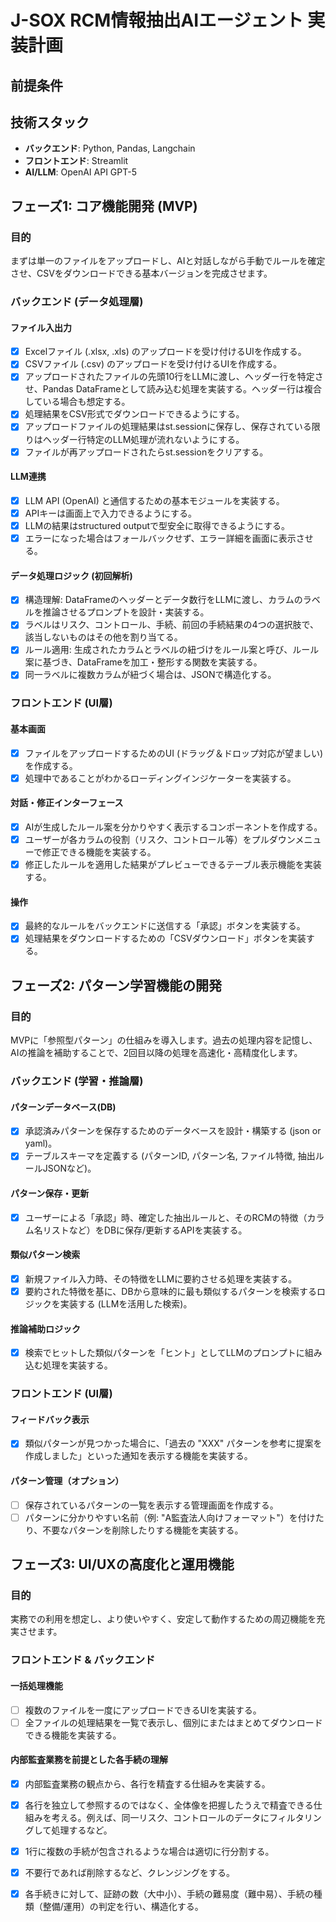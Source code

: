 # J-SOX RCM情報抽出AIエージェント 実装計画

## 前提条件

## 技術スタック

- **バックエンド**: Python, Pandas, Langchain
- **フロントエンド**: Streamlit
- **AI/LLM**: OpenAI API GPT-5

## フェーズ1: コア機能開発 (MVP)

### 目的
まずは単一のファイルをアップロードし、AIと対話しながら手動でルールを確定させ、CSVをダウンロードできる基本バージョンを完成させます。

### バックエンド (データ処理層)

#### ファイル入出力
- [x] Excelファイル (.xlsx, .xls) のアップロードを受け付けるUIを作成する。
- [x] CSVファイル (.csv) のアップロードを受け付けるUIを作成する。
- [x] アップロードされたファイルの先頭10行をLLMに渡し、ヘッダー行を特定させ、Pandas DataFrameとして読み込む処理を実装する。ヘッダー行は複合している場合も想定する。
- [x] 処理結果をCSV形式でダウンロードできるようにする。
- [x] アップロードファイルの処理結果はst.sessionに保存し、保存されている限りはヘッダー行特定のLLM処理が流れないようにする。
- [x] ファイルが再アップロードされたらst.sessionをクリアする。

#### LLM連携
- [x] LLM API (OpenAI) と通信するための基本モジュールを実装する。
- [x] APIキーは画面上で入力できるようにする。
- [x] LLMの結果はstructured outputで型安全に取得できるようにする。
- [x] エラーになった場合はフォールバックせず、エラー詳細を画面に表示させる。

#### データ処理ロジック (初回解析)
- [x] 構造理解: DataFrameのヘッダーとデータ数行をLLMに渡し、カラムのラベルを推論させるプロンプトを設計・実装する。
- [x] ラベルはリスク、コントロール、手続、前回の手続結果の4つの選択肢で、該当しないものはその他を割り当てる。
- [x] ルール適用: 生成されたカラムとラベルの紐づけをルール案と呼び、ルール案に基づき、DataFrameを加工・整形する関数を実装する。
- [x] 同一ラベルに複数カラムが紐づく場合は、JSONで構造化する。

### フロントエンド (UI層)

#### 基本画面
- [x] ファイルをアップロードするためのUI (ドラッグ＆ドロップ対応が望ましい) を作成する。
- [x] 処理中であることがわかるローディングインジケーターを実装する。

#### 対話・修正インターフェース
- [x] AIが生成したルール案を分かりやすく表示するコンポーネントを作成する。
- [x] ユーザーが各カラムの役割（リスク、コントロール等）をプルダウンメニューで修正できる機能を実装する。
- [x] 修正したルールを適用した結果がプレビューできるテーブル表示機能を実装する。

#### 操作
- [x] 最終的なルールをバックエンドに送信する「承認」ボタンを実装する。
- [x] 処理結果をダウンロードするための「CSVダウンロード」ボタンを実装する。

## フェーズ2: パターン学習機能の開発

### 目的
MVPに「参照型パターン」の仕組みを導入します。過去の処理内容を記憶し、AIの推論を補助することで、2回目以降の処理を高速化・高精度化します。

### バックエンド (学習・推論層)

#### パターンデータベース(DB)
- [x] 承認済みパターンを保存するためのデータベースを設計・構築する (json or yaml)。
- [x] テーブルスキーマを定義する (パターンID, パターン名, ファイル特徴, 抽出ルールJSONなど)。

#### パターン保存・更新
- [x] ユーザーによる「承認」時、確定した抽出ルールと、そのRCMの特徴（カラム名リストなど）をDBに保存/更新するAPIを実装する。

#### 類似パターン検索
- [x] 新規ファイル入力時、その特徴をLLMに要約させる処理を実装する。
- [x] 要約された特徴を基に、DBから意味的に最も類似するパターンを検索するロジックを実装する (LLMを活用した検索)。

#### 推論補助ロジック
- [x] 検索でヒットした類似パターンを「ヒント」としてLLMのプロンプトに組み込む処理を実装する。

### フロントエンド (UI層)

#### フィードバック表示
- [x] 類似パターンが見つかった場合に、「過去の "XXX" パターンを参考に提案を作成しました」といった通知を表示する機能を実装する。

#### パターン管理（オプション）
- [ ] 保存されているパターンの一覧を表示する管理画面を作成する。
- [ ] パターンに分かりやすい名前（例: "A監査法人向けフォーマット"）を付けたり、不要なパターンを削除したりする機能を実装する。

## フェーズ3: UI/UXの高度化と運用機能

### 目的
実務での利用を想定し、より使いやすく、安定して動作するための周辺機能を充実させます。

### フロントエンド & バックエンド

#### 一括処理機能
- [ ] 複数のファイルを一度にアップロードできるUIを実装する。
- [ ] 全ファイルの処理結果を一覧で表示し、個別にまたはまとめてダウンロードできる機能を実装する。

#### 内部監査業務を前提とした各手続の理解
- [x] 内部監査業務の観点から、各行を精査する仕組みを実装する。
- [x] 各行を独立して参照するのではなく、全体像を把握したうえで精査できる仕組みを考える。例えば、同一リスク、コントロールのデータにフィルタリングして処理するなど。
- [x] 1行に複数の手続が包含されるような場合は適切に行分割する。
- [x] 不要行であれば削除するなど、クレンジングをする。
- [x] 各手続きに対して、証跡の数（大中小）、手続の難易度（難中易）、手続の種類（整備/運用）の判定を行い、構造化する。

